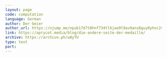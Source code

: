 ```yaml
---
layout: page
code: computation
language: German
author: Der Geier
author_url: https://njump.me/npub17d7t8hnf734tl6jae9l9av9anx8guy0yhnc2vd9w22vgcvrazs8qjtsnpu
link: https://aprycot.media/blog/die-andere-seite-der-medaille/
archive: https://archive.ph/w8yTU
type: text
part: 
---
```

